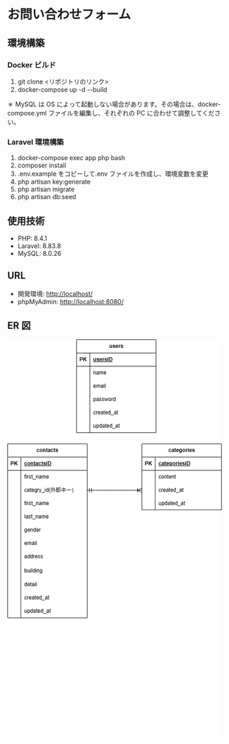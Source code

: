# お問い合わせフォーム

## 環境構築

### Docker ビルド

1.  git clone <リポジトリのリンク>
2.  docker-compose up -d --build

＊ MySQL は OS によって起動しない場合があります。その場合は、docker-compose.yml ファイルを編集し、それぞれの PC に合わせて調整してください。

### Laravel 環境構築

1.  docker-compose exec app php bash
2.  composer install
3.  .env.example をコピーして.env ファイルを作成し、環境変数を変更
4.  php artisan key:generate
5.  php artisan migrate
6.  php artisan db:seed

## 使用技術

-   PHP: 8.4.1
-   Laravel: 8.83.8
-   MySQL: 8.0.26

## URL

-   開発環境: [http://localhost/](http://localhost/)
-   phpMyAdmin: [http://localhost:8080/](http://localhost:8080/)

## ER 図

![ER Diagram](docs/お問い合わせフォームER図.png)
